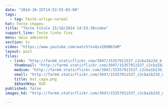 ```yaml
---
date: "2014-10-15T14:53:55-03:00"
tags:
  - tag: Teste-artigo-normal
hat: Teste chapeu
title: "Teste titulo 15/10/2014 14:53:38video"
support_line: Teste linha fina
menu: meio ambiente
section: tv
video: "https://www.youtube.com/watch?v=QixID6N6ImM"
layout: post
files:
  - link: "http://farm4.staticflickr.com/3947/15357911537_c2cba1b23d_b.jpg"
    thumbnail: "http://farm4.staticflickr.com/3947/15357911537_c2cba1b23d_t.jpg"
    medium: "http://farm4.staticflickr.com/3947/15357911537_c2cba1b23d_z.jpg"
    small: "http://farm4.staticflickr.com/3947/15357911537_c2cba1b23d_n.jpg"
    title: mst_capa.png
    $$hashKey: 02R
published: false
images_hd: "http://farm4.staticflickr.com/3947/15357911537_c2cba1b23d_n.jpg"

---
```

